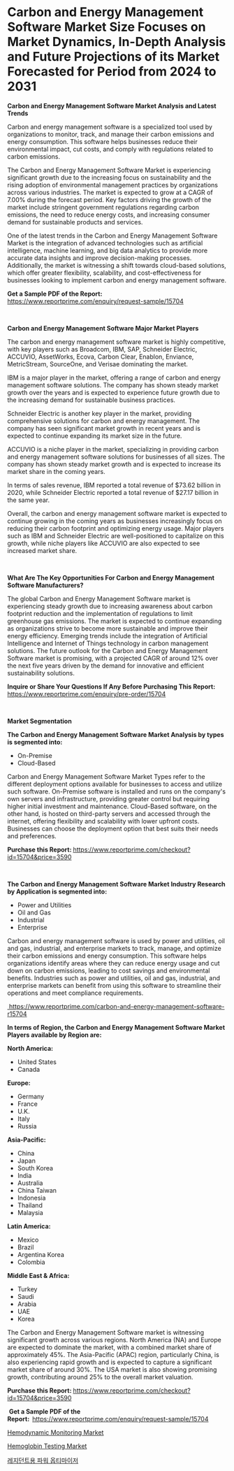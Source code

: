 <p><h1>Carbon and Energy Management Software Market Size Focuses on Market Dynamics, In-Depth Analysis and Future Projections of its Market Forecasted for Period from 2024 to 2031</h1></p><p><strong>Carbon and Energy Management Software Market Analysis and Latest Trends</strong></p>
<p><p>Carbon and energy management software is a specialized tool used by organizations to monitor, track, and manage their carbon emissions and energy consumption. This software helps businesses reduce their environmental impact, cut costs, and comply with regulations related to carbon emissions.</p><p>The Carbon and Energy Management Software Market is experiencing significant growth due to the increasing focus on sustainability and the rising adoption of environmental management practices by organizations across various industries. The market is expected to grow at a CAGR of 7.00% during the forecast period. Key factors driving the growth of the market include stringent government regulations regarding carbon emissions, the need to reduce energy costs, and increasing consumer demand for sustainable products and services.</p><p>One of the latest trends in the Carbon and Energy Management Software Market is the integration of advanced technologies such as artificial intelligence, machine learning, and big data analytics to provide more accurate data insights and improve decision-making processes. Additionally, the market is witnessing a shift towards cloud-based solutions, which offer greater flexibility, scalability, and cost-effectiveness for businesses looking to implement carbon and energy management software.</p></p>
<p><strong>Get a Sample PDF of the Report:&nbsp;</strong> <a href="https://www.reportprime.com/enquiry/request-sample/15704">https://www.reportprime.com/enquiry/request-sample/15704</a></p>
<p>&nbsp;</p>
<p><strong>Carbon and Energy Management Software Major Market Players</strong></p>
<p><p>The carbon and energy management software market is highly competitive, with key players such as Broadcom, IBM, SAP, Schneider Electric, ACCUVIO, AssetWorks, Ecova, Carbon Clear, Enablon, Enviance, MetricStream, SourceOne, and Verisae dominating the market.</p><p>IBM is a major player in the market, offering a range of carbon and energy management software solutions. The company has shown steady market growth over the years and is expected to experience future growth due to the increasing demand for sustainable business practices.</p><p>Schneider Electric is another key player in the market, providing comprehensive solutions for carbon and energy management. The company has seen significant market growth in recent years and is expected to continue expanding its market size in the future.</p><p>ACCUVIO is a niche player in the market, specializing in providing carbon and energy management software solutions for businesses of all sizes. The company has shown steady market growth and is expected to increase its market share in the coming years.</p><p>In terms of sales revenue, IBM reported a total revenue of $73.62 billion in 2020, while Schneider Electric reported a total revenue of $27.17 billion in the same year.</p><p>Overall, the carbon and energy management software market is expected to continue growing in the coming years as businesses increasingly focus on reducing their carbon footprint and optimizing energy usage. Major players such as IBM and Schneider Electric are well-positioned to capitalize on this growth, while niche players like ACCUVIO are also expected to see increased market share.</p></p>
<p>&nbsp;</p>
<p><strong>What Are The Key Opportunities For Carbon and Energy Management Software Manufacturers?</strong></p>
<p><p>The global Carbon and Energy Management Software market is experiencing steady growth due to increasing awareness about carbon footprint reduction and the implementation of regulations to limit greenhouse gas emissions. The market is expected to continue expanding as organizations strive to become more sustainable and improve their energy efficiency. Emerging trends include the integration of Artificial Intelligence and Internet of Things technology in carbon management solutions. The future outlook for the Carbon and Energy Management Software market is promising, with a projected CAGR of around 12% over the next five years driven by the demand for innovative and efficient sustainability solutions.</p></p>
<p><strong>Inquire or Share Your Questions If Any Before Purchasing This Report:</strong> <a href="https://www.reportprime.com/enquiry/pre-order/15704">https://www.reportprime.com/enquiry/pre-order/15704</a></p>
<p>&nbsp;</p>
<p><strong>Market Segmentation</strong></p>
<p><strong>The Carbon and Energy Management Software Market Analysis by types is segmented into:</strong></p>
<p><ul><li>On-Premise</li><li>Cloud-Based</li></ul></p>
<p><p>Carbon and Energy Management Software Market Types refer to the different deployment options available for businesses to access and utilize such software. On-Premise software is installed and runs on the company's own servers and infrastructure, providing greater control but requiring higher initial investment and maintenance. Cloud-Based software, on the other hand, is hosted on third-party servers and accessed through the internet, offering flexibility and scalability with lower upfront costs. Businesses can choose the deployment option that best suits their needs and preferences.</p></p>
<p><strong>Purchase this Report:&nbsp;</strong><a href="https://www.reportprime.com/checkout?id=15704&price=3590">https://www.reportprime.com/checkout?id=15704&price=3590</a></p>
<p>&nbsp;</p>
<p><strong>The Carbon and Energy Management Software Market Industry Research by Application is segmented into:</strong></p>
<p><ul><li>Power and Utilities</li><li>Oil and Gas</li><li>Industrial</li><li>Enterprise</li></ul></p>
<p><p>Carbon and energy management software is used by power and utilities, oil and gas, industrial, and enterprise markets to track, manage, and optimize their carbon emissions and energy consumption. This software helps organizations identify areas where they can reduce energy usage and cut down on carbon emissions, leading to cost savings and environmental benefits. Industries such as power and utilities, oil and gas, industrial, and enterprise markets can benefit from using this software to streamline their operations and meet compliance requirements.</p></p>
<p><a href="https://www.reportprime.com/carbon-and-energy-management-software-r15704">&nbsp;https://www.reportprime.com/carbon-and-energy-management-software-r15704</a></p>
<p><strong>In terms of Region, the Carbon and Energy Management Software Market Players available by Region are:</strong></p>
<p>
    <p> <strong> North America: </strong>
        <ul>
            <li>United States</li>
            <li>Canada</li>
        </ul>
        </p> 
    <p> <strong> Europe: </strong>
        <ul>
            <li>Germany</li>
            <li>France</li>
            <li>U.K.</li>
            <li>Italy</li>
            <li>Russia</li>
        </ul>
        </p> 
    <p> <strong> Asia-Pacific: </strong>
        <ul>
            <li>China</li>
            <li>Japan</li>
            <li>South Korea</li>
            <li>India</li>
            <li>Australia</li>
            <li>China Taiwan</li>
            <li>Indonesia</li>
            <li>Thailand</li>
            <li>Malaysia</li>
        </ul>
        </p> 
    <p> <strong> Latin America: </strong>
        <ul>
            <li>Mexico</li>
            <li>Brazil</li>
            <li>Argentina Korea</li>
            <li>Colombia</li>
        </ul>
        </p> 
    <p> <strong> Middle East & Africa: </strong>
        <ul>
            <li>Turkey</li>
            <li>Saudi</li>
            <li>Arabia</li>
            <li>UAE</li>
            <li>Korea</li>
        </ul>
    </p>
    </p>
<p><p>The Carbon and Energy Management Software market is witnessing significant growth across various regions. North America (NA) and Europe are expected to dominate the market, with a combined market share of approximately 45%. The Asia-Pacific (APAC) region, particularly China, is also experiencing rapid growth and is expected to capture a significant market share of around 30%. The USA market is also showing promising growth, contributing around 25% to the overall market valuation.</p></p>
<p><strong>Purchase this Report: </strong><a href="https://www.reportprime.com/checkout?id=15704&price=3590">https://www.reportprime.com/checkout?id=15704&price=3590</a></p>
<p>&nbsp;<strong>Get a Sample PDF of the Report:&nbsp;&nbsp;</strong><a href="https://www.reportprime.com/enquiry/request-sample/15704">https://www.reportprime.com/enquiry/request-sample/15704</a></p>
<p><strong></strong></p>
<p><p><a href="https://github.com/mahnoor2003/Market-Research-Report-List-5/blob/main/hemodynamic-monitoring-market.md">Hemodynamic Monitoring Market</a></p><p><a href="https://github.com/juancolorado15/Market-Research-Report-List-3/blob/main/hemoglobin-testing-market.md">Hemoglobin Testing Market</a></p><p><a href="https://github.com/fernandotryO5lson96765/Market-Research-Report-List-2/blob/main/8518989123196.md">레지던트용 파워 옵티마이저</a></p></p>